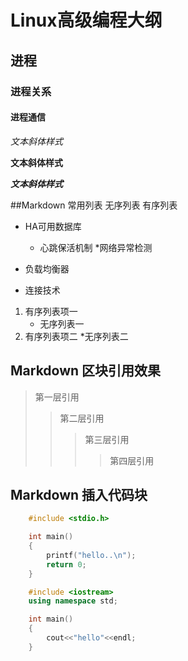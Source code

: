 # Linux高级编程大纲
## 进程
### 进程关系
#### 进程通信

*文本斜体样式*

**文本斜体样式**

***文本斜体样式***




##Markdown 常用列表 无序列表 有序列表
* HA可用数据库
	* 心跳保活机制
		*网络异常检测
* 负载均衡器

* 连接技术 

1. 有序列表项一
	* 无序列表一
2. 有序列表项二
	*无序列表二
## Markdown 区块引用效果

> 第一层引用
>> 第二层引用
>>> 第三层引用
>>>> 第四层引用

## Markdown 插入代码块

```c
	#include <stdio.h>

	int main()
	{	
		printf("hello..\n");
		return 0;
	}
```
```cpp
	#include <iostream>
	using namespace std;

	int main()
	{
		cout<<"hello"<<endl;
	}

```





